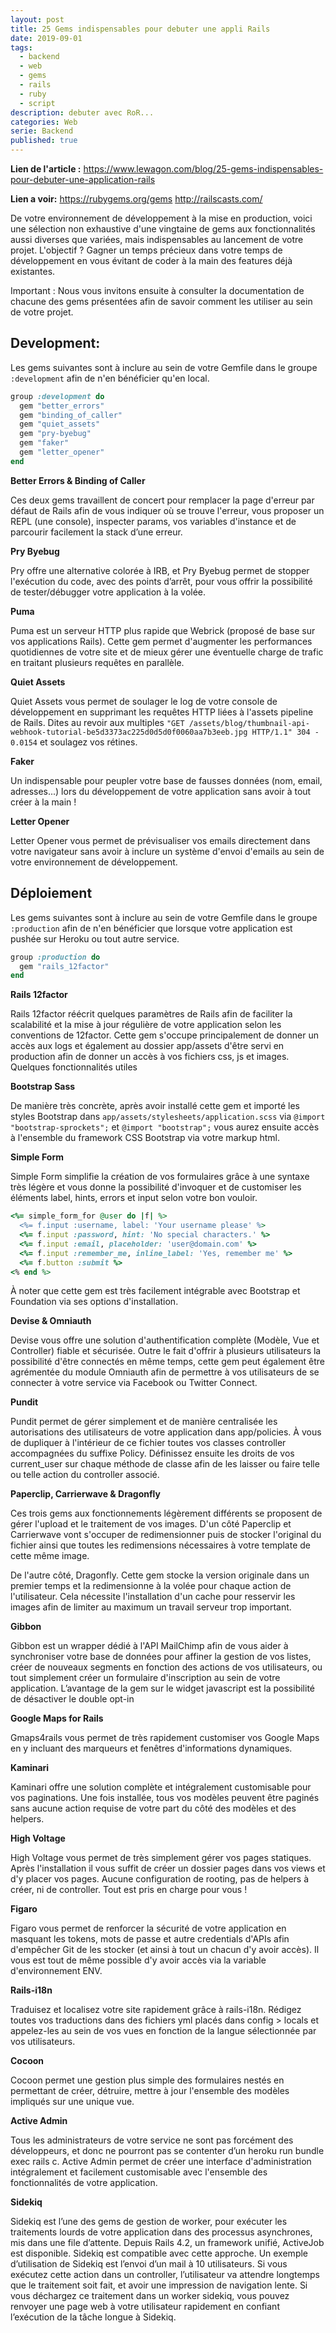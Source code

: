 ```yaml
---
layout: post
title: 25 Gems indispensables pour debuter une appli Rails
date: 2019-09-01
tags:
  - backend
  - web
  - gems
  - rails
  - ruby
  - script
description: debuter avec RoR...
categories: Web
serie: Backend
published: true
---
```


**Lien de l'article :**
https://www.lewagon.com/blog/25-gems-indispensables-pour-debuter-une-application-rails

**Lien a voir:**
https://rubygems.org/gems
http://railscasts.com/

De votre environnement de développement à la mise en production, voici une sélection non exhaustive d'une vingtaine de gems aux fonctionnalités aussi diverses que variées, mais indispensables au lancement de votre projet. L'objectif ? Gagner un temps précieux dans votre temps de développement en vous évitant de coder à la main des features déjà existantes.

Important : Nous vous invitons ensuite à consulter la documentation de chacune des gems présentées afin de savoir comment les utiliser au sein de votre projet.

## Development:

Les gems suivantes sont à inclure au sein de votre Gemfile dans le groupe `:development` afin de n'en bénéficier qu'en local.

```ruby
group :development do
  gem "better_errors"
  gem "binding_of_caller"
  gem "quiet_assets"
  gem "pry-byebug"
  gem "faker"
  gem "letter_opener"
end
```

**Better Errors & Binding of Caller**

Ces deux gems travaillent de concert pour remplacer la page d'erreur par défaut de Rails afin de vous indiquer où se trouve l'erreur, vous proposer un REPL (une console), inspecter params, vos variables d'instance et de parcourir facilement la stack d’une erreur.

**Pry Byebug**

Pry offre une alternative colorée à IRB, et Pry Byebug permet de stopper l'exécution du code, avec des points d’arrêt, pour vous offrir la possibilité de tester/débugger votre application à la volée.

**Puma**

Puma est un serveur HTTP plus rapide que Webrick (proposé de base sur vos applications Rails). Cette gem permet d'augmenter les performances quotidiennes de votre site et de mieux gérer une éventuelle charge de trafic en traitant plusieurs requêtes en parallèle.

**Quiet Assets**

Quiet Assets vous permet de soulager le log de votre console de développement en supprimant les requêtes HTTP liées à l'assets pipeline de Rails. Dites au revoir aux multiples `"GET /assets/blog/thumbnail-api-webhook-tutorial-be5d3373ac225d0d5d0f0060aa7b3eeb.jpg HTTP/1.1" 304 - 0.0154` et soulagez vos rétines.

**Faker**

Un indispensable pour peupler votre base de fausses données (nom, email, adresses...) lors du développement de votre application sans avoir à tout créer à la main !

**Letter Opener**

Letter Opener vous permet de prévisualiser vos emails directement dans votre navigateur sans avoir à inclure un système d'envoi d'emails au sein de votre environnement de développement.

## Déploiement

Les gems suivantes sont à inclure au sein de votre Gemfile dans le groupe `:production` afin de n'en bénéficier que lorsque votre application est pushée sur Heroku ou tout autre service.

```ruby
group :production do
  gem "rails_12factor"
end
```

**Rails 12factor**

Rails 12factor réécrit quelques paramètres de Rails afin de faciliter la scalabilité et la mise à jour régulière de votre application selon les conventions de 12factor. Cette gem s'occupe principalement de donner un accès aux logs et également au dossier app/assets d'être servi en production afin de donner un accès à vos fichiers css, js et images.
Quelques fonctionnalités utiles

**Bootstrap Sass**

De manière très concrète, après avoir installé cette gem et importé les styles Bootstrap dans `app/assets/stylesheets/application.scss` via `@import "bootstrap-sprockets";` et `@import "bootstrap";` vous aurez ensuite accès à l'ensemble du framework CSS Bootstrap via votre markup html.

**Simple Form**

Simple Form simplifie la création de vos formulaires grâce à une syntaxe très légère et vous donne la possibilité d'invoquer et de customiser les éléments label, hints, errors et input selon votre bon vouloir.

```ruby
<%= simple_form_for @user do |f| %>
  <%= f.input :username, label: 'Your username please' %>
  <%= f.input :password, hint: 'No special characters.' %>
  <%= f.input :email, placeholder: 'user@domain.com' %>
  <%= f.input :remember_me, inline_label: 'Yes, remember me' %>
  <%= f.button :submit %>
<% end %>
```

À noter que cette gem est très facilement intégrable avec Bootstrap et Foundation via ses options d'installation.

**Devise & Omniauth**

Devise vous offre une solution d'authentification complète (Modèle, Vue et Controller) fiable et sécurisée. Outre le fait d'offrir à plusieurs utilisateurs la possibilité d'être connectés en même temps, cette gem peut également être agrémentée du module Omniauth afin de permettre à vos utilisateurs de se connecter à votre service via Facebook ou Twitter Connect.

**Pundit**

Pundit permet de gérer simplement et de manière centralisée les autorisations des utilisateurs de votre application dans app/policies. À vous de dupliquer à l'intérieur de ce fichier toutes vos classes controller accompagnées du suffixe Policy. Définissez ensuite les droits de vos current_user sur chaque méthode de classe afin de les laisser ou faire telle ou telle action du controller associé.

**Paperclip, Carrierwave & Dragonfly**

Ces trois gems aux fonctionnements légèrement différents se proposent de gérer l'upload et le traitement de vos images. D'un côté Paperclip et Carrierwave vont s'occuper de redimensionner puis de stocker l'original du fichier ainsi que toutes les redimensions nécessaires à votre template de cette même image.

De l'autre côté, Dragonfly. Cette gem stocke la version originale dans un premier temps et la redimensionne à la volée pour chaque action de l'utilisateur. Cela nécessite l'installation d'un cache pour resservir les images afin de limiter au maximum un travail serveur trop important.

**Gibbon**

Gibbon est un wrapper dédié à l'API MailChimp afin de vous aider à synchroniser votre base de données pour affiner la gestion de vos listes, créer de nouveaux segments en fonction des actions de vos utilisateurs, ou tout simplement créer un formulaire d'inscription au sein de votre application. L’avantage de la gem sur le widget javascript est la possibilité de désactiver le double opt-in

**Google Maps for Rails**

Gmaps4rails vous permet de très rapidement customiser vos Google Maps en y incluant des marqueurs et fenêtres d'informations dynamiques.

**Kaminari**

Kaminari offre une solution complète et intégralement customisable pour vos paginations. Une fois installée, tous vos modèles peuvent être paginés sans aucune action requise de votre part du côté des modèles et des helpers.

**High Voltage**

High Voltage vous permet de très simplement gérer vos pages statiques. Après l'installation il vous suffit de créer un dossier pages dans vos views et d'y placer vos pages. Aucune configuration de rooting, pas de helpers à créer, ni de controller. Tout est pris en charge pour vous !

**Figaro**

Figaro vous permet de renforcer la sécurité de votre application en masquant les tokens, mots de passe et autre credentials d'APIs afin d'empêcher Git de les stocker (et ainsi à tout un chacun d'y avoir accès). Il vous est tout de même possible d'y avoir accès via la variable d'environnement ENV.

**Rails-i18n**

Traduisez et localisez votre site rapidement grâce à rails-i18n. Rédigez toutes vos traductions dans des fichiers yml placés dans config > locals et appelez-les au sein de vos vues en fonction de la langue sélectionnée par vos utilisateurs.

**Cocoon**

Cocoon permet une gestion plus simple des formulaires nestés en permettant de créer, détruire, mettre à jour l'ensemble des modèles impliqués sur une unique vue.

**Active Admin**

Tous les administrateurs de votre service ne sont pas forcément des développeurs, et donc ne pourront pas se contenter d’un heroku run bundle exec rails c. Active Admin permet de créer une interface d'administration intégralement et facilement customisable avec l'ensemble des fonctionnalités de votre application.

**Sidekiq**

Sidekiq est l’une des gems de gestion de worker, pour exécuter les traitements lourds de votre application dans des processus asynchrones, mis dans une file d’attente. Depuis Rails 4.2, un framework unifié, ActiveJob est disponible. Sidekiq est compatible avec cette approche. Un exemple d’utilisation de Sidekiq est l’envoi d’un mail à 10 utilisateurs. Si vous exécutez cette action dans un controller, l’utilisateur va attendre longtemps que le traitement soit fait, et avoir une impression de navigation lente. Si vous déchargez ce traitement dans un worker sidekiq, vous pouvez renvoyer une page web à votre utilisateur rapidement en confiant l’exécution de la tâche longue à Sidekiq.
